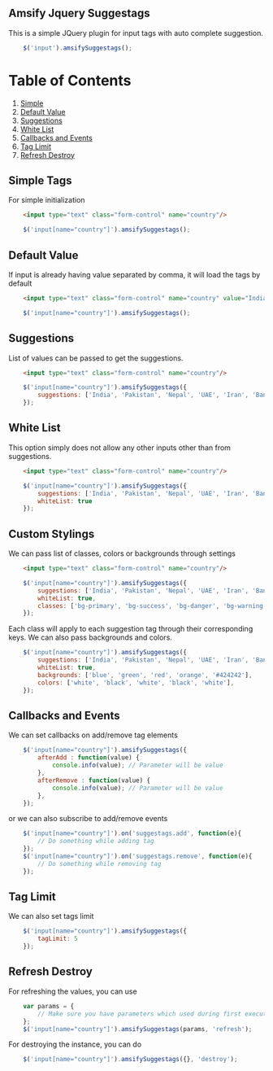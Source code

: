 Amsify Jquery Suggestags
------------------------
This is a simple JQuery plugin for input tags with auto complete suggestion.

```js
	$('input').amsifySuggestags();
```

# Table of Contents
1. [Simple](#simple-tags)
2. [Default Value](#default-value)
3. [Suggestions](#suggestions)
4. [White List](#white-list)
5. [Callbacks and Events](#callbacks-and-events)
6. [Tag Limit](#tag-limit)
7. [Refresh Destroy](#refresh-destroy)

## Simple Tags
For simple initialization
```html
	<input type="text" class="form-control" name="country"/>
```
```js
	$('input[name="country"]').amsifySuggestags();
```
## Default Value
If input is already having value separated by comma, it will load the tags by default
```html
	<input type="text" class="form-control" name="country" value="India,UAE,Nepal"/>
```
```js
	$('input[name="country"]').amsifySuggestags();
```

## Suggestions
List of values can be passed to get the suggestions.
```html
	<input type="text" class="form-control" name="country"/>
```
```js
	$('input[name="country"]').amsifySuggestags({
		suggestions: ['India', 'Pakistan', 'Nepal', 'UAE', 'Iran', 'Bangladesh']
	});
```

## White List
This option simply does not allow any other inputs other than from suggestions.
```html
	<input type="text" class="form-control" name="country"/>
```
```js
	$('input[name="country"]').amsifySuggestags({
		suggestions: ['India', 'Pakistan', 'Nepal', 'UAE', 'Iran', 'Bangladesh'],
		whiteList: true
	});
```

## Custom Stylings
We can pass list of classes, colors or backgrounds through settings
```html
	<input type="text" class="form-control" name="country"/>
```
```js
	$('input[name="country"]').amsifySuggestags({
		suggestions: ['India', 'Pakistan', 'Nepal', 'UAE', 'Iran', 'Bangladesh'],
		whiteList: true,
		classes: ['bg-primary', 'bg-success', 'bg-danger', 'bg-warning', 'bg-info']
	});
```
Each class will apply to each suggestion tag through their corresponding keys. We can also pass backgrounds and colors.
```js
	$('input[name="country"]').amsifySuggestags({
		suggestions: ['India', 'Pakistan', 'Nepal', 'UAE', 'Iran', 'Bangladesh'],
		whiteList: true,
		backgrounds: ['blue', 'green', 'red', 'orange', '#424242'],
		colors: ['white', 'black', 'white', 'black', 'white'],
	});
```

## Callbacks and Events
We can set callbacks on add/remove tag elements
```js
	$('input[name="country"]').amsifySuggestags({
		afterAdd : function(value) {
			console.info(value); // Parameter will be value
		},
		afterRemove : function(value) {
			console.info(value); // Parameter will be value
		},
	});
```

or we can also subscribe to add/remove events
```js
	$('input[name="country"]').on('suggestags.add', function(e){
		// Do something while adding tag
	});
	$('input[name="country"]').on('suggestags.remove', function(e){
		// Do something while removing tag
	});
```

## Tag Limit
We can also set tags limit
```js
	$('input[name="country"]').amsifySuggestags({
		tagLimit: 5
	});
```

## Refresh Destroy
For refreshing the values, you can use
```js
	var params = {
		// Make sure you have parameters which used during first execution
	};
	$('input[name="country"]').amsifySuggestags(params, 'refresh');
```
For destroying the instance, you can do
```js
	$('input[name="country"]').amsifySuggestags({}, 'destroy');
```
